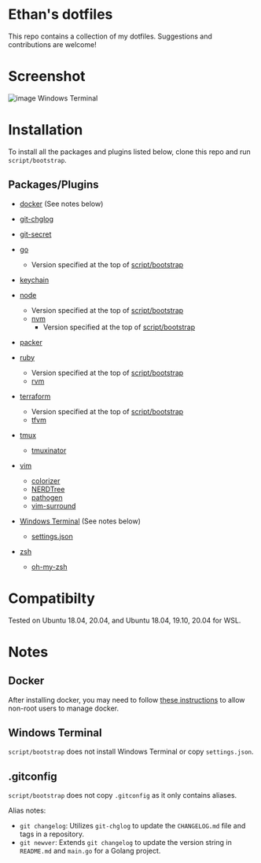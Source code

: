# Ethan's dotfiles

This repo contains a collection of my dotfiles. Suggestions and contributions are welcome!

# Screenshot
![image](https://user-images.githubusercontent.com/7284853/118412539-9ce46580-b668-11eb-9b7b-94a47327a7e4.png)
Windows Terminal

# Installation

To install all the packages and plugins listed below, clone this repo and run `script/bootstrap`.

## Packages/Plugins

* [docker](https://www.docker.com/) (See notes below)

* [git-chglog](https://github.com/git-chglog/git-chglog)

* [git-secret](https://git-secret.io/)

* [go](https://golang.org/)
  * Version specified at the top of [script/bootstrap](script/bootstrap)

* [keychain](https://packages.ubuntu.com/bionic/keychain)

* [node](https://nodejs.org/en/)
  * Version specified at the top of [script/bootstrap](script/bootstrap)
  * [nvm](https://github.com/nvm-sh/nvm)
    * Version specified at the top of [script/bootstrap](script/bootstrap)

* [packer](https://packer.io)

* [ruby](https://www.ruby-lang.org)
  * Version specified at the top of [script/bootstrap](script/bootstrap)
  * [rvm](https://rvm.io)

* [terraform](https://terraform.io)
  * Version specified at the top of [script/bootstrap](script/bootstrap)
  * [tfvm](https://github.com/ethanhassett/tfvm)

* [tmux](https://packages.ubuntu.com/bionic/tmux)
  * [tmuxinator](https://github.com/tmuxinator/tmuxinator)

* [vim](https://packages.ubuntu.com/bionic/vim)
  * [colorizer](https://github.com/lilydjwg/colorizer)
  * [NERDTree](https://github.com/scrooloose/nerdtree)
  * [pathogen](https://github.com/tpope/vim-pathogen)
  * [vim-surround](https://github.com/tpope/vim-surround)

* [Windows Terminal](https://github.com/microsoft/terminal) (See notes below)
  * [settings.json](wsl/winterm/settings.json)

* [zsh](https://packages.ubuntu.com/bionic/zsh)
  * [oh-my-zsh](https://github.com/robbyrussell/oh-my-zsh)

# Compatibilty
Tested on Ubuntu 18.04, 20.04, and Ubuntu 18.04, 19.10, 20.04 for WSL.

# Notes
## Docker
After installing docker, you may need to follow [these instructions](https://docs.docker.com/install/linux/linux-postinstall/#manage-docker-as-a-non-root-user) to allow non-root users to manage docker.

## Windows Terminal
`script/bootstrap` does not install Windows Terminal or copy `settings.json`.

## .gitconfig
`script/bootstrap` does not copy `.gitconfig` as it only contains aliases.

Alias notes:
* `git changelog`: Utilizes `git-chglog` to update the `CHANGELOG.md` file and tags in a repository.
* `git newver`: Extends `git changelog` to update the version string in `README.md` and `main.go` for a Golang project.